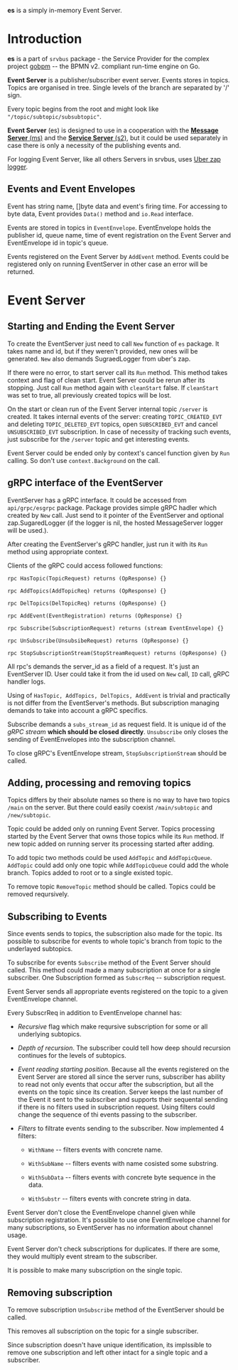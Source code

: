 **es** is a simply in-memory Event Server.

# Introduction

**es** is a part of `srvbus` package - the Service Provider for the complex project [gobpm](https://github.com/dr-dobermann/gobpm) -- the BPMN v2. compliant run-time engine on Go. 

**Event Server** is a publisher/subscriber event server. Events stores in topics. Topics are organised in tree. Single levels of the branch are separated by '/' sign.

Every topic begins from the root and might look like `"/topic/subtopic/subsubtopic"`.

**Event Server** (es) is designed to use in a cooperation with the [**Message Server** (ms)](https://github.com/dr-dobermann/srvbus/tree/master/ms) and the [**Service Server** (s2)](https://github.com/dr-dobermann/srvbus/tree/master/s2), but it could be used separately in case there is only a necessity of the publishing events and.

For logging Event Server, like all others Servers in srvbus, uses [Uber zap logger](https://github.com/uber-go/zap).

## Events and Event Envelopes

Event has string name, []byte data and event's firing time. For accessing to byte data, Event provides `Data()` method and `io.Read` interface.

Events are stored in topics in `EventEnvelope`. EventEnvelope holds the publisher id, queue name, time of event registration on the Event Server and EventEnvelope id in topic's queue.

Events registered on the Event Server by `AddEvent` method. Events could be registered only on running EventServer in other case an error will be returned.

# Event Server

## Starting and Ending the Event Server

To create the EventServer just need to call `New` function of `es` package. It takes name and id, but if they weren't provided, new ones will be generated. `New` also demands SugraedLogger from uber's zap.

If there were no error, to start server call its `Run` method. This method takes context and flag of clean start. Event Server could be rerun after its stopping. Just call `Run` method again with `cleanStart` false. If `cleanStart` was set to true, all previously created topics will be lost. 

On the start or clean run of the Event Server internal topic `/server` is created. It takes internal events of the server: creating `TOPIC_CREATED_EVT` and deleting `TOPIC_DELETED_EVT` topics, open `SUBSCRIBED_EVT` and cancel `UNSUBSCRIBED_EVT` subscription. In case of necessity of tracking such events, just subscribe for the `/server` topic and get interesting events.

Event Server could be ended only by context's cancel function given by `Run` calling. So don't use `context.Background` on the call.

## gRPC interface of the EventServer

EventServer has a gRPC interface. It could be accessed from `api/grpc/esgrpc` package. Package provides simple gRPC hadler which created by `New` call. Just send to it pointer of the EventServer and optional zap.SugaredLogger (if the logger is nil, the hosted MessageServer logger will be used.).

After creating the EventServer's gRPC handler, just run it with its `Run` method using appropriate context.

Clients of the gRPC could access followed functions:

    rpc HasTopic(TopicRequest) returns (OpResponse) {}

    rpc AddTopics(AddTopicReq) returns (OpResponse) {}

    rpc DelTopics(DelTopicReq) returns (OpResponse) {}

    rpc AddEvent(EventRegistration) returns (OpResponse) {}

    rpc Subscribe(SubscriptionRequest) returns (stream EventEnvelope) {}

    rpc UnSubscribe(UnsubsibeRequest) returns (OpResponse) {}

    rpc StopSubscriptionStream(StopStreamRequest) returns (OpResponse) {}

All rpc's demands the server_id as a field of a request. It's just an EventServer ID. User could take it from the id used on `New` call, `ID` call, gRPC handler logs.

Using of `HasTopic, AddTopics, DelTopics, AddEvent` is trivial and practically is not differ from the EventServer's methods. But subscription managing demands to take into account a gRPC specifics.

Subscribe demands a `subs_stream_id` as request field. It is unique id of the _gRPC stream_ **which should be closed directly**. `Unsubscribe` only closes the sending of EventEnvelopes into the subscription channel.

To close gRPC's EventEnvelope stream, `StopSubscriptionStream` should be called.

## Adding, processing and removing topics

Topics differs by their absolute names so there is no way to have two topics `/main` on the server. But there could easily coexist `/main/subtopic` and `/new/subtopic`.

Topic could be added only on running Event Server. Topics processing started by the Event Server that owns those topics while its `Run` method. If new topic added on running server its processing started after adding.

To add topic two methods could be used `AddTopic` and `AddTopicQueue`. `AddTopic` could add only one topic while `AddTopicQueue` could add the whole branch. Topics added to root or to a single existed topic.

To remove topic `RemoveTopic` method should be called. Topics could be removed reqursively.

## Subscribing to Events

Since events sends to topics, the subscription also made for the topic. Its possible to subscribe for events to whole topic's branch from topic to the underlayed subtopics. 

To subscribe for events `Subscribe` method of the Event Server should called.
This method could made a many subscription at once for a single subscriber.
One Subscription formed as `SubscrReq` -- subscription request. 

Event Server sends all appropriate events registered on the topic to a given EventEnvelope channel.

Every SubscrReq in addition to EventEnvelope channel has:

  - *Recursive* flag which make reqursive subscription for some or all underlying subtopics.

  - *Depth of recursion*. The subscriber could tell how deep should recursion continues for the levels of subtopics.

  - *Event reading starting position*. Because all the events registered on the Event Server are stored all since the server runs, subscriber has ability to read not only events that occur after the  subscription, but all the events on the topic since its creation. Server keeps the last number of the Event it sent to the subscriber and supports their sequental sending if there is no filters used in subscription request. Using filters could change the sequence of thi events passing to the subscriber.

  - *Filters* to filtrate events sending to the subscriber. Now implemented 4 filters:
    
    - `WithName` -- filters events with concrete name.

    - `WithSubName` -- filters events with name cosisted some substring.

    - `WithSubData` -- filters events with concrete byte sequence in the data.

    - `WithSubstr` -- filters events with concrete string in data.

Event Server don't close the EventEnvelope channel given while subscription registration. It's possible to use one EventEnvelope channel for many subscriptions, so EventServer has no information about channel usage.

Event Server don't check subscriptions for duplicates. If there are some, they would multiply event stream to the subscriber.

It is possible to make many subscription on the single topic.

## Removing subscription

To remove subscription `UnSubscribe` method of the EventServer should be called.

This removes all subscription on the topic for a single subscriber.

Since subscription doesn't have unique identification, its implssible to remove one subscription and left other intact for a single topic and a subscriber.

